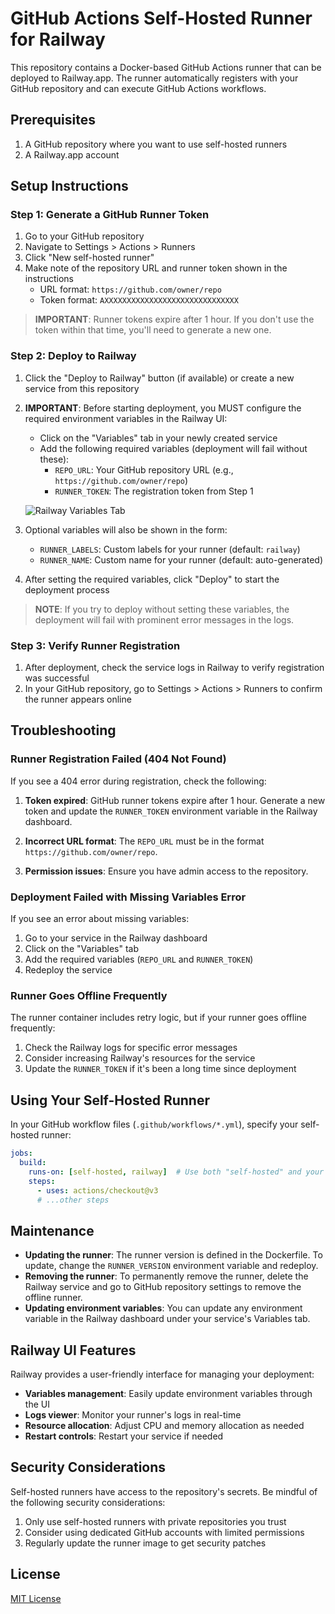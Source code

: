 # GitHub Actions Self-Hosted Runner for Railway

This repository contains a Docker-based GitHub Actions runner that can be deployed to Railway.app. The runner automatically registers with your GitHub repository and can execute GitHub Actions workflows.

## Prerequisites

1. A GitHub repository where you want to use self-hosted runners
2. A Railway.app account

## Setup Instructions

### Step 1: Generate a GitHub Runner Token

1. Go to your GitHub repository
2. Navigate to Settings > Actions > Runners
3. Click "New self-hosted runner"
4. Make note of the repository URL and runner token shown in the instructions
   - URL format: `https://github.com/owner/repo`
   - Token format: `AXXXXXXXXXXXXXXXXXXXXXXXXXXXXXX`

> **IMPORTANT**: Runner tokens expire after 1 hour. If you don't use the token within that time, you'll need to generate a new one.

### Step 2: Deploy to Railway

1. Click the "Deploy to Railway" button (if available) or create a new service from this repository
2. **IMPORTANT**: Before starting deployment, you MUST configure the required environment variables in the Railway UI:
   - Click on the "Variables" tab in your newly created service
   - Add the following required variables (deployment will fail without these):
     - `REPO_URL`: Your GitHub repository URL (e.g., `https://github.com/owner/repo`)
     - `RUNNER_TOKEN`: The registration token from Step 1

   ![Railway Variables Tab](https://docs.railway.app/assets/variables-tab.png)

3. Optional variables will also be shown in the form:
   - `RUNNER_LABELS`: Custom labels for your runner (default: `railway`)
   - `RUNNER_NAME`: Custom name for your runner (default: auto-generated)

4. After setting the required variables, click "Deploy" to start the deployment process

> **NOTE**: If you try to deploy without setting these variables, the deployment will fail with prominent error messages in the logs.

### Step 3: Verify Runner Registration

1. After deployment, check the service logs in Railway to verify registration was successful
2. In your GitHub repository, go to Settings > Actions > Runners to confirm the runner appears online

## Troubleshooting

### Runner Registration Failed (404 Not Found)

If you see a 404 error during registration, check the following:

1. **Token expired**: GitHub runner tokens expire after 1 hour. Generate a new token and update the `RUNNER_TOKEN` environment variable in the Railway dashboard.

2. **Incorrect URL format**: The `REPO_URL` must be in the format `https://github.com/owner/repo`.

3. **Permission issues**: Ensure you have admin access to the repository.

### Deployment Failed with Missing Variables Error

If you see an error about missing variables:

1. Go to your service in the Railway dashboard
2. Click on the "Variables" tab
3. Add the required variables (`REPO_URL` and `RUNNER_TOKEN`)
4. Redeploy the service

### Runner Goes Offline Frequently

The runner container includes retry logic, but if your runner goes offline frequently:

1. Check the Railway logs for specific error messages
2. Consider increasing Railway's resources for the service
3. Update the `RUNNER_TOKEN` if it's been a long time since deployment

## Using Your Self-Hosted Runner

In your GitHub workflow files (`.github/workflows/*.yml`), specify your self-hosted runner:

```yaml
jobs:
  build:
    runs-on: [self-hosted, railway]  # Use both "self-hosted" and your custom label
    steps:
      - uses: actions/checkout@v3
      # ...other steps
```

## Maintenance

- **Updating the runner**: The runner version is defined in the Dockerfile. To update, change the `RUNNER_VERSION` environment variable and redeploy.
- **Removing the runner**: To permanently remove the runner, delete the Railway service and go to GitHub repository settings to remove the offline runner.
- **Updating environment variables**: You can update any environment variable in the Railway dashboard under your service's Variables tab.

## Railway UI Features

Railway provides a user-friendly interface for managing your deployment:

- **Variables management**: Easily update environment variables through the UI
- **Logs viewer**: Monitor your runner's logs in real-time
- **Resource allocation**: Adjust CPU and memory allocation as needed
- **Restart controls**: Restart your service if needed

## Security Considerations

Self-hosted runners have access to the repository's secrets. Be mindful of the following security considerations:

1. Only use self-hosted runners with private repositories you trust
2. Consider using dedicated GitHub accounts with limited permissions
3. Regularly update the runner image to get security patches

## License

[MIT License](LICENSE) 